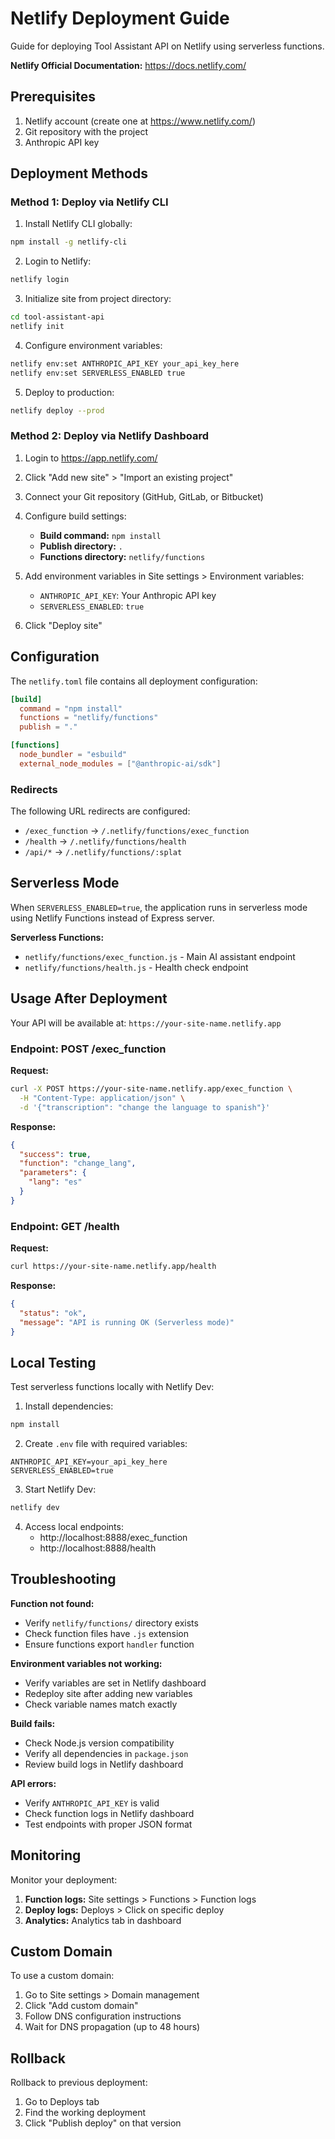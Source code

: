 # Netlify Deployment Guide

Guide for deploying Tool Assistant API on Netlify using serverless functions.

**Netlify Official Documentation:** https://docs.netlify.com/

## Prerequisites

1. Netlify account (create one at https://www.netlify.com/)
2. Git repository with the project
3. Anthropic API key

## Deployment Methods

### Method 1: Deploy via Netlify CLI

1. Install Netlify CLI globally:
```bash
npm install -g netlify-cli
```

2. Login to Netlify:
```bash
netlify login
```

3. Initialize site from project directory:
```bash
cd tool-assistant-api
netlify init
```

4. Configure environment variables:
```bash
netlify env:set ANTHROPIC_API_KEY your_api_key_here
netlify env:set SERVERLESS_ENABLED true
```

5. Deploy to production:
```bash
netlify deploy --prod
```

### Method 2: Deploy via Netlify Dashboard

1. Login to https://app.netlify.com/

2. Click "Add new site" > "Import an existing project"

3. Connect your Git repository (GitHub, GitLab, or Bitbucket)

4. Configure build settings:
   - **Build command:** `npm install`
   - **Publish directory:** `.`
   - **Functions directory:** `netlify/functions`

5. Add environment variables in Site settings > Environment variables:
   - `ANTHROPIC_API_KEY`: Your Anthropic API key
   - `SERVERLESS_ENABLED`: `true`

6. Click "Deploy site"

## Configuration

The `netlify.toml` file contains all deployment configuration:

```toml
[build]
  command = "npm install"
  functions = "netlify/functions"
  publish = "."

[functions]
  node_bundler = "esbuild"
  external_node_modules = ["@anthropic-ai/sdk"]
```

### Redirects

The following URL redirects are configured:

- `/exec_function` → `/.netlify/functions/exec_function`
- `/health` → `/.netlify/functions/health`
- `/api/*` → `/.netlify/functions/:splat`

## Serverless Mode

When `SERVERLESS_ENABLED=true`, the application runs in serverless mode using Netlify Functions instead of Express server.

**Serverless Functions:**
- `netlify/functions/exec_function.js` - Main AI assistant endpoint
- `netlify/functions/health.js` - Health check endpoint

## Usage After Deployment

Your API will be available at: `https://your-site-name.netlify.app`

### Endpoint: POST /exec_function

**Request:**
```bash
curl -X POST https://your-site-name.netlify.app/exec_function \
  -H "Content-Type: application/json" \
  -d '{"transcription": "change the language to spanish"}'
```

**Response:**
```json
{
  "success": true,
  "function": "change_lang",
  "parameters": {
    "lang": "es"
  }
}
```

### Endpoint: GET /health

**Request:**
```bash
curl https://your-site-name.netlify.app/health
```

**Response:**
```json
{
  "status": "ok",
  "message": "API is running OK (Serverless mode)"
}
```

## Local Testing

Test serverless functions locally with Netlify Dev:

1. Install dependencies:
```bash
npm install
```

2. Create `.env` file with required variables:
```
ANTHROPIC_API_KEY=your_api_key_here
SERVERLESS_ENABLED=true
```

3. Start Netlify Dev:
```bash
netlify dev
```

4. Access local endpoints:
   - http://localhost:8888/exec_function
   - http://localhost:8888/health

## Troubleshooting

**Function not found:**
- Verify `netlify/functions/` directory exists
- Check function files have `.js` extension
- Ensure functions export `handler` function

**Environment variables not working:**
- Verify variables are set in Netlify dashboard
- Redeploy site after adding new variables
- Check variable names match exactly

**Build fails:**
- Check Node.js version compatibility
- Verify all dependencies in `package.json`
- Review build logs in Netlify dashboard

**API errors:**
- Verify `ANTHROPIC_API_KEY` is valid
- Check function logs in Netlify dashboard
- Test endpoints with proper JSON format

## Monitoring

Monitor your deployment:

1. **Function logs:** Site settings > Functions > Function logs
2. **Deploy logs:** Deploys > Click on specific deploy
3. **Analytics:** Analytics tab in dashboard

## Custom Domain

To use a custom domain:

1. Go to Site settings > Domain management
2. Click "Add custom domain"
3. Follow DNS configuration instructions
4. Wait for DNS propagation (up to 48 hours)

## Rollback

Rollback to previous deployment:

1. Go to Deploys tab
2. Find the working deployment
3. Click "Publish deploy" on that version
